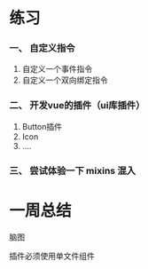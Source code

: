 # 练习

### 一、 自定义指令
1. 自定义一个事件指令
2. 自定义一个双向绑定指令

### 二、 开发vue的插件（ui库插件）
1. Button插件
2. Icon
3. ....

### 三、 尝试体验一下 mixins 混入


# 一周总结

脑图

插件必须使用单文件组件